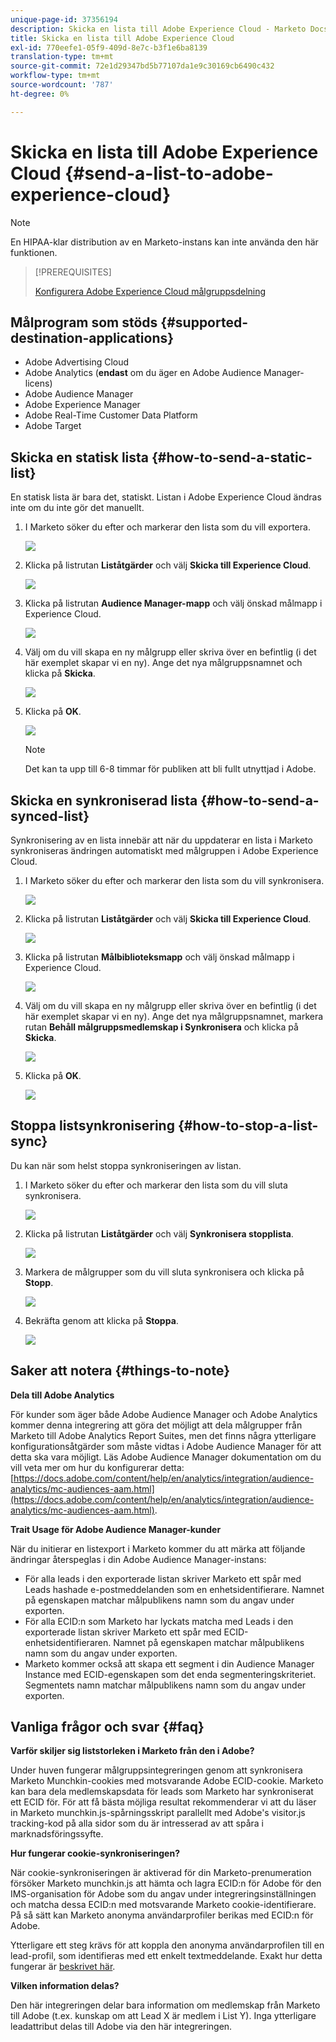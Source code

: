 ```yaml
---
unique-page-id: 37356194
description: Skicka en lista till Adobe Experience Cloud - Marketo Docs - produktdokumentation
title: Skicka en lista till Adobe Experience Cloud
exl-id: 770eefe1-05f9-409d-8e7c-b3f1e6ba8139
translation-type: tm+mt
source-git-commit: 72e1d29347bd5b77107da1e9c30169cb6490c432
workflow-type: tm+mt
source-wordcount: '787'
ht-degree: 0%

---
```


# Skicka en lista till Adobe Experience Cloud {#send-a-list-to-adobe-experience-cloud}

>[!NOTE]
>
>En HIPAA-klar distribution av en Marketo-instans kan inte använda den här funktionen.

>[!PREREQUISITES]
>
>[Konfigurera Adobe Experience Cloud målgruppsdelning](/help/marketo/product-docs/core-marketo-concepts/miscellaneous/set-up-adobe-experience-cloud-audience-sharing.md)

## Målprogram som stöds {#supported-destination-applications}

* Adobe Advertising Cloud
* Adobe Analytics (**endast** om du äger en Adobe Audience Manager-licens)
* Adobe Audience Manager
* Adobe Experience Manager
* Adobe Real-Time Customer Data Platform
* Adobe Target

## Skicka en statisk lista {#how-to-send-a-static-list}

En statisk lista är bara det, statiskt. Listan i Adobe Experience Cloud ändras inte om du inte gör det manuellt.

1. I Marketo söker du efter och markerar den lista som du vill exportera.

   ![](assets/send-a-list-to-adobe-experience-cloud-1.png)

1. Klicka på listrutan **Liståtgärder** och välj **Skicka till Experience Cloud**.

   ![](assets/send-a-list-to-adobe-experience-cloud-2.png)

1. Klicka på listrutan **Audience Manager-mapp** och välj önskad målmapp i Experience Cloud.

   ![](assets/send-a-list-to-adobe-experience-cloud-3.png)

1. Välj om du vill skapa en ny målgrupp eller skriva över en befintlig (i det här exemplet skapar vi en ny). Ange det nya målgruppsnamnet och klicka på **Skicka**.

   ![](assets/send-a-list-to-adobe-experience-cloud-4.png)

1. Klicka på **OK**.

   ![](assets/send-a-list-to-adobe-experience-cloud-5.png)

   >[!NOTE]
   >
   >Det kan ta upp till 6-8 timmar för publiken att bli fullt utnyttjad i Adobe.

## Skicka en synkroniserad lista {#how-to-send-a-synced-list}

Synkronisering av en lista innebär att när du uppdaterar en lista i Marketo synkroniseras ändringen automatiskt med målgruppen i Adobe Experience Cloud.

1. I Marketo söker du efter och markerar den lista som du vill synkronisera.

   ![](assets/send-a-list-to-adobe-experience-cloud-6.png)

1. Klicka på listrutan **Liståtgärder** och välj **Skicka till Experience Cloud**.

   ![](assets/send-a-list-to-adobe-experience-cloud-7.png)

1. Klicka på listrutan **Målbiblioteksmapp** och välj önskad målmapp i Experience Cloud.

   ![](assets/send-a-list-to-adobe-experience-cloud-8.png)

1. Välj om du vill skapa en ny målgrupp eller skriva över en befintlig (i det här exemplet skapar vi en ny). Ange det nya målgruppsnamnet, markera rutan **Behåll målgruppsmedlemskap i Synkronisera** och klicka på **Skicka**.

   ![](assets/send-a-list-to-adobe-experience-cloud-9.png)

1. Klicka på **OK**.

   ![](assets/send-a-list-to-adobe-experience-cloud-10.png)

## Stoppa listsynkronisering {#how-to-stop-a-list-sync}

Du kan när som helst stoppa synkroniseringen av listan.

1. I Marketo söker du efter och markerar den lista som du vill sluta synkronisera.

   ![](assets/send-a-list-to-adobe-experience-cloud-11.png)

1. Klicka på listrutan **Liståtgärder** och välj **Synkronisera stopplista**.

   ![](assets/send-a-list-to-adobe-experience-cloud-12.png)

1. Markera de målgrupper som du vill sluta synkronisera och klicka på **Stopp**.

   ![](assets/send-a-list-to-adobe-experience-cloud-13.png)

1. Bekräfta genom att klicka på **Stoppa**.

   ![](assets/send-a-list-to-adobe-experience-cloud-14.png)

## Saker att notera {#things-to-note}

**Dela till Adobe Analytics**

För kunder som äger både Adobe Audience Manager och Adobe Analytics kommer denna integrering att göra det möjligt att dela målgrupper från Marketo till Adobe Analytics Report Suites, men det finns några ytterligare konfigurationsåtgärder som måste vidtas i Adobe Audience Manager för att detta ska vara möjligt. Läs Adobe Audience Manager dokumentation om du vill veta mer om hur du konfigurerar detta: [https://docs.adobe.com/content/help/en/analytics/integration/audience-analytics/mc-audiences-aam.html](https://docs.adobe.com/content/help/en/analytics/integration/audience-analytics/mc-audiences-aam.html).

**Trait Usage för Adobe Audience Manager-kunder**

När du initierar en listexport i Marketo kommer du att märka att följande ändringar återspeglas i din Adobe Audience Manager-instans:

* För alla leads i den exporterade listan skriver Marketo ett spår med Leads hashade e-postmeddelanden som en enhetsidentifierare. Namnet på egenskapen matchar målpublikens namn som du angav under exporten.
* För alla ECID:n som Marketo har lyckats matcha med Leads i den exporterade listan skriver Marketo ett spår med ECID-enhetsidentifieraren. Namnet på egenskapen matchar målpublikens namn som du angav under exporten.
* Marketo kommer också att skapa ett segment i din Audience Manager Instance med ECID-egenskapen som det enda segmenteringskriteriet. Segmentets namn matchar målpublikens namn som du angav under exporten.

## Vanliga frågor och svar {#faq}

**Varför skiljer sig liststorleken i Marketo från den i Adobe?**

Under huven fungerar målgruppsintegreringen genom att synkronisera Marketo Munchkin-cookies med motsvarande Adobe ECID-cookie. Marketo kan bara dela medlemskapsdata för leads som Marketo har synkroniserat ett ECID för. För att få bästa möjliga resultat rekommenderar vi att du läser in Marketo munchkin.js-spårningsskript parallellt med Adobe&#39;s visitor.js tracking-kod på alla sidor som du är intresserad av att spåra i marknadsföringssyfte.

**Hur fungerar cookie-synkroniseringen?**

När cookie-synkroniseringen är aktiverad för din Marketo-prenumeration försöker Marketo munchkin.js att hämta och lagra ECID:n för Adobe för den IMS-organisation för Adobe som du angav under integreringsinställningen och matcha dessa ECID:n med motsvarande Marketo cookie-identifierare. På så sätt kan Marketo anonyma användarprofiler berikas med ECID:n för Adobe.

Ytterligare ett steg krävs för att koppla den anonyma användarprofilen till en lead-profil, som identifieras med ett enkelt textmeddelande. Exakt hur detta fungerar är [beskrivet här](/help/marketo/product-docs/reporting/basic-reporting/report-activity/tracking-anonymous-activity-and-people.md).

**Vilken information delas?**

Den här integreringen delar bara information om medlemskap från Marketo till Adobe (t.ex. kunskap om att Lead X är medlem i List Y). Inga ytterligare leadattribut delas till Adobe via den här integreringen.
